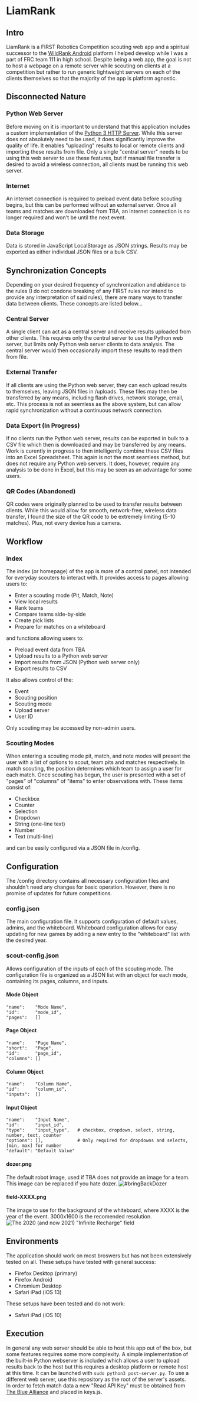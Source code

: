 # LiamRank

## Intro
LiamRank is a FIRST Robotics Competition scouting web app and a spiritual successor to the [WildRank Android](https://github.com/wildstang/wildrank-android) platform I helped develop while I was a part of FRC team 111 in high school. Despite being a web app, the goal is not to host a webpage on a remote server while scouting on clients at a competition but rather to run generic lightweight servers on each of the clients themselves so that the majority of the app is platform agnostic.

## Disconnected Nature

### Python Web Server
Before moving on it is important to understand that this application includes a custom implementation of the [Python 3 HTTP Server](https://docs.python.org/3/library/http.server.html). While this server does not absolutely need to be used, it does significantly improve the quality of life. It enables "uploading" results to local or remote clients and importing these results from file. Only a single "central server" needs to be using this web server to use these features, but if manual file transfer is desired to avoid a wireless connection, all clients must be running this web server.

### Internet
An internet connection is required to preload event data before scouting begins, but this can be performed without an external server. Once all teams and matches are downloaded from TBA, an internet connection is no longer required and won't be until the next event.

### Data Storage
Data is stored in JavaScript LocalStorage as JSON strings. Results may be exported as either individual JSON files or a bulk CSV.

## Synchronization Concepts
Depending on your desired frequency of synchronization and abidance to the rules (I do not condone breaking of any FIRST rules nor intend to provide any interpretation of said rules), there are many ways to transfer data between clients. These concepts are listed below...

### Central Server
A single client can act as a central server and receive results uploaded from other clients. This requires only the central server to use the Python web server, but limits only Python web server clients to data analysis. The central server would then occasionally import these results to read them from file.

### External Transfer
If all clients are using the Python web server, they can each upload results to themselves, leaving JSON files in /uploads. These files may then be transferred by any means, including flash drives, network storage, email, etc. This process is not as seemless as the above system, but can allow rapid synchronization without a continuous network connection.

### Data Export (In Progress)
If no clients run the Python web server, results can be exported in bulk to a CSV file which then is downloaded and may be transferred by any means. Work is curently in progress to then intelligently combine these CSV files into an Excel Spreadsheet. This again is not the most seamless method, but does not require any Python web servers. It does, however, require any analysis to be done in Excel, but this may be seen as an advantage for some users.

### QR Codes (Abandoned)
QR codes were originally planned to be used to transfer results between clients. While this would allow for smooth, network-free, wireless data transfer, I found the size of the QR code to be extremely limiting (5-10 matches). Plus, not every device has a camera. 

## Workflow
### Index
The index (or homepage) of the app is more of a control panel, not intended for everyday scouters to interact with. It provides access to pages allowing users to:
- Enter a scouting mode (Pit, Match, Note)
- View local results
- Rank teams
- Compare teams side-by-side
- Create pick lists
- Prepare for matches on a whiteboard

and functions allowing users to:
- Preload event data from TBA
- Upload results to a Python web server
- Import results from JSON (Python web server only)
- Export results to CSV

It also allows control of the:
- Event
- Scouting position
- Scouting mode
- Upload server
- User ID

Only scouting may be accessed by non-admin users.

### Scouting Modes
When entering a scouting mode pit, match, and note modes will present the user with a list of options to scout, team pits and matches respectively. In match scouting, the position determines which team to assign a user for each match. Once scouting has begun, the user is presented with a set of "pages" of "columns" of "items" to enter observations with. These items consist of:
- Checkbox
- Counter
- Selection
- Dropdown
- String (one-line text)
- Number
- Text (multi-line)

and can be easily configured via a JSON file in /config.

## Configuration
The /config directory contains all necessary configuration files and shouldn't need any changes for basic operation. However, there is no promise of updates for future competitions.

### config.json
The main configuration file. It supports configuration of default values, admins, and the whiteboard. Whiteboard configuration allows for easy updating for new games by adding a new entry to the "whiteboard" list with the desired year.

### scout-config.json
Allows configuration of the inputs of each of the scouting mode. The configuration file is organized as a JSON list with an object for each mode, containing its pages, columns, and inputs.

#### Mode Object
```
"name":    "Mode Name",
"id":      "mode_id",
"pages":   []
```

#### Page Object
```
"name":    "Page Name",
"short":   "Page",
"id":      "page_id",
"columns": []
```

#### Column Object
```
"name":    "Column Name",
"id":      "column_id",
"inputs":  []
```

#### Input Object
```
"name":    "Input Name",
"id":      "input_id",
"type":    "input_type",   # checkbox, dropdown, select, string, number, text, counter
"options": [],             # Only required for dropdowns and selects, [min, max] for number
"default": "Default Value"
```

#### dozer.png
The default robot image, used if TBA does not provide an image for a team. This image can be replaced if you hate dozer.
![#bringBackDozer](/config/dozer.png)

#### field-XXXX.png
The image to use for the background of the whiteboard, where XXXX is the year of the event. 3000x1600 is the recomended resolution.
![The 2020 (and now 2021) "Infinite Recharge" field](/config/field-2020.png)

## Environments
The application should work on most broswers but has not been extensively tested on all. These setups have tested with general success:
- Firefox Desktop (primary)
- Firefox Android
- Chromium Desktop
- Safari iPad (iOS 13)

These setups have been tested and do not work:
- Safari iPad (iOS 10)

## Execution
In general any web server should be able to host this app out of the box, but some features requires some more complexity. A simple implementation of the built-in Python webserver is included which allows a user to upload results back to the host but this requires a desktop platform or remote host at this time. It can be launched with `sudo python3 post-server.py`. To use a different web server, use this repository as the root of the server's assets. In order to fetch match data a new "Read API Key" must be obtained from [The Blue Alliance](https://www.thebluealliance.com/account) and placed in keys.js.